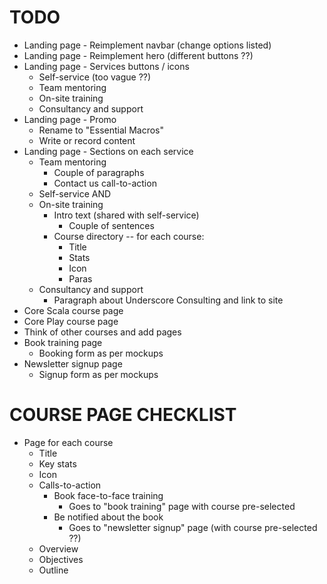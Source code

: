 # TODO

 - Landing page - Reimplement navbar (change options listed)
 - Landing page - Reimplement hero (different buttons ??)
 - Landing page - Services buttons / icons
    - Self-service (too vague ??)
    - Team mentoring
    - On-site training
    - Consultancy and support
 - Landing page - Promo
    - Rename to "Essential Macros"
    - Write or record content
 - Landing page - Sections on each service
    - Team mentoring
       - Couple of paragraphs
       - Contact us call-to-action
    - Self-service AND
    - On-site training
       - Intro text (shared with self-service)
          - Couple of sentences
       - Course directory -- for each course:
          - Title
          - Stats
          - Icon
          - Paras
    - Consultancy and support
       - Paragraph about Underscore Consulting and link to site
 - Core Scala course page
 - Core Play course page
 - Think of other courses and add pages
 - Book training page
    - Booking form as per mockups
 - Newsletter signup page
    - Signup form as per mockups

# COURSE PAGE CHECKLIST

 - Page for each course
    - Title
    - Key stats
    - Icon
    - Calls-to-action
       - Book face-to-face training
          - Goes to "book training" page
            with course pre-selected
       - Be notified about the book
          - Goes to "newsletter signup" page
            (with course pre-selected ??)
    - Overview
    - Objectives
    - Outline
